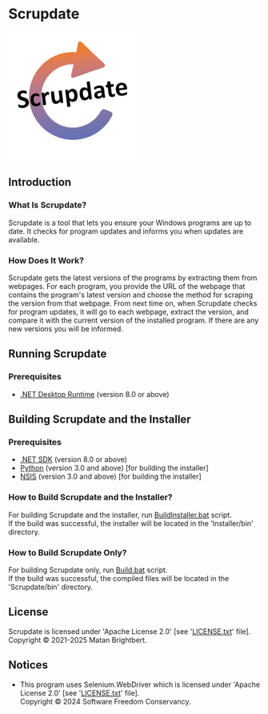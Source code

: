 # Scrupdate

![appIcon.png](Scrupdate/Resources/Images/appIcon.png)

## Introduction

### What Is Scrupdate?

Scrupdate is a tool that lets you ensure your Windows programs are up to date. It checks for program updates and informs you when updates are available.

### How Does It Work?

Scrupdate gets the latest versions of the programs by extracting them from webpages. For each program, you provide the URL of the webpage that contains the program's latest version and choose the method for scraping the version from that webpage. From next time on, when Scrupdate checks for program updates, it will go to each webpage, extract the version, and compare it with the current version of the installed program. If there are any new versions you will be informed.

## Running Scrupdate

### Prerequisites

* [.NET Desktop Runtime](https://dotnet.microsoft.com/download) (version 8.0 or above)

## Building Scrupdate and the Installer

### Prerequisites

* [.NET SDK](https://dotnet.microsoft.com/download) (version 8.0 or above)
* [Python](https://www.python.org/downloads/) (version 3.0 and above) [for building the installer]
* [NSIS](https://nsis.sourceforge.io/Download) (version 3.0 and above) [for building the installer]

### How to Build Scrupdate and the Installer?

For building Scrupdate and the installer, run [BuildInstaller.bat](BuildInstaller.bat) script.\
If the build was successful, the installer will be located in the 'Installer/bin' directory.

### How to Build Scrupdate Only?

For building Scrupdate only, run [Build.bat](Build.bat) script.\
If the build was successful, the compiled files will be located in the 'Scrupdate/bin' directory.

## License

Scrupdate is licensed under 'Apache License 2.0' [see '[LICENSE.txt](LICENSE.txt)' file].\
Copyright © 2021-2025 Matan Brightbert.

## Notices

* This program uses Selenium.WebDriver which is licensed under 'Apache License 2.0' [see '[LICENSE.txt](LICENSE.txt)' file].\
Copyright © 2024 Software Freedom Conservancy.
